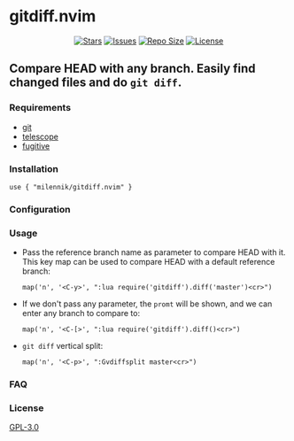 # gitdiff.nvim
<p align="center">
  <a href="https://github.com/milennik/gitdif.nvim/stargazers">
    <img alt="Stars" src="https://img.shields.io/github/stars/milennik/gitdif.nvim?style=for-the-badge&logo=starship&color=C9CBFF&logoColor=D9E0EE&labelColor=302D41"></a>
  <a href="https://github.com/milennik/gitdif.nvim/issues">
    <img alt="Issues" src="https://img.shields.io/github/issues/milennik/gitdif.nvim?style=for-the-badge&logo=bilibili&color=F5E0DC&logoColor=D9E0EE&labelColor=302D41"></a>
  <a href="https://github.com/milennik/gitdif.nvim">
    <img alt="Repo Size" src="https://img.shields.io/github/repo-size/milennik/gitdif.nvim?color=%23DDB6F2&label=SIZE&logo=codesandbox&style=for-the-badge&logoColor=D9E0EE&labelColor=302D41"/></a>
  <a href="https://github.com/milennik/gitdif.nvim">
    <img alt="License" src="https://img.shields.io/github/license/milennik/gitdif.nvim?style=for-the-badge&logo=starship&color=C9CBFF&logoColor=D9E0EE&labelColor=302D41"/></a>
</p>

## Compare HEAD with any branch. Easily find changed files and do `git diff`.

### Requirements
- [git](https://git-scm.com/)
- [telescope](https://github.com/nvim-telescope/telescope.nvim)
- [fugitive](https://github.com/tpope/vim-fugitive)

### Installation

    use { "milennik/gitdiff.nvim" }

### Configuration
### Usage

- Pass the reference branch name as parameter to compare HEAD with it.
This key map can be used to compare HEAD with a default reference branch:

    `map('n', '<C-y>', ":lua require('gitdiff').diff('master')<cr>")`

- If we don't pass any parameter, the `promt` will be shown, and we can enter any branch to compare to:

    `map('n', '<C-[>', ":lua require('gitdiff').diff()<cr>")`

- `git diff` vertical split:

    `map('n', '<C-p>', ":Gvdiffsplit master<cr>")`

### FAQ

### License
[GPL-3.0](https://github.com/milennik/gitdiff.nvim/blob/master/LICENSE)

